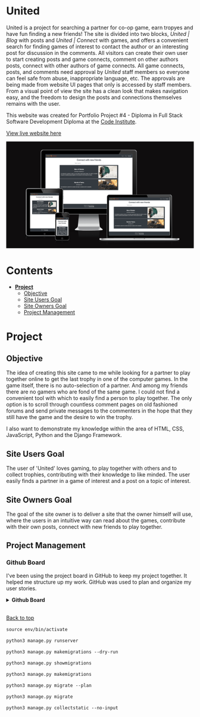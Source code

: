 # **United**
United is a project for searching a partner for co-op game, earn tropyes and have fun finding a new friends! The site is divided into two blocks, *United | Blog* with posts and *United | Connect* with games, and offers a convenient search for finding games of interest to contact the author or an interesting post for discussion in the comments. All visitors can create their own user to start creating posts and game connects, comment on other authors posts, connect with other authors of game connects. All game connects, posts, and comments need approval by *United* staff members so everyone can feel safe from abuse, inappropriate language, etc. The approvals are being made from website UI pages that only is accessed by staff members. From a visual point of view the site has a clean look that makes navigation easy, and the freedom to design the posts and connections themselves remains with the user.

This website was created for Portfolio Project #4 - Diploma in Full Stack Software Development Diploma at the [Code Institute](https://www.codeinstitute.net).

[View live website here](https://www.uniteds.games/)

![United responsive design](readme/images/responsive.png)

# Contents

* [**Project**](<#project>)
    * [Objective](<#objective>)
    * [Site Users Goal](<#site-users-goal>)
    * [Site Owners Goal](<#site-owners-goal>)
    * [Project Management](<#project-management>)

# **Project**

## Objective
The idea of ​​creating this site came to me while looking for a partner to play together online to get the last trophy in one of the computer games. In the game itself, there is no auto-selection of a partner. And among my friends there are no gamers who are fond of the same game. I could not find a convenient tool with which to easily find a person to play together. The only option is to scroll through countless comment pages on old fashioned forums and send private messages to the commenters in the hope that they still have the game and the desire to win the trophy.

I also want to demonstrate my knowledge within the area of HTML, CSS, JavaScript, Python and the Django Framework.

## Site Users Goal
The user of 'United' loves gaming, to play together with others and to collect trophies, contributing with their knowledge to like minded. The user easily finds a partner in a game of interest and a post on a topic of interest.

## Site Owners Goal
The goal of the site owner is to deliver a site that the owner himself will use, where the users in an intuitive way can read about the games, contribute with their own posts, connect with new friends to play together. 

## Project Management

### Github Board
I've been using the project board in GitHub to keep my project together. It helped me structure up my work. GitHub was used to plan and organize my user stories.

<details><summary><b>Github Board</b></summary>

![User Stories](readme/images/user_stories.png)
</details><br/>

[Back to top](<#contents>)

```
source env/bin/activate
```
```
python3 manage.py runserver
```
```
python3 manage.py makemigrations --dry-run
```
```
python3 manage.py showmigrations
```
```
python3 manage.py makemigrations
```
```
python3 manage.py migrate --plan
```
```
python3 manage.py migrate
```
```
python3 manage.py collectstatic --no-input
```